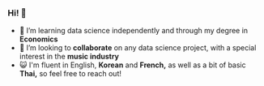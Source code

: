 ### Hi! 👋

- 🌱 I’m learning data science independently and through my degree in **Economics**
- 🤝 I’m looking to **collaborate** on any data science project, with a special interest in the **music industry**
- 😺 I'm fluent in English, **Korean** and **French,** as well as a bit of basic **Thai,** so feel free to reach out!

<!--
**THLequeux202106384/THLequeux202106384** is a ✨ _special_ ✨ repository because its `README.md` (this file) appears on your GitHub profile.

Here are some ideas to get you started:

- 🔭 I’m currently working on ...
- 🌱 I’m currently learning data science independently and through my university degree in Economics
- 👯 I’m looking to collaborate on ...
- 🤔 I’m looking for help with ...
- 💬 Ask me about ...
- 📫 How to reach me: ...
- 😄 Pronouns: ...
- ⚡ Fun fact: ...
-->
